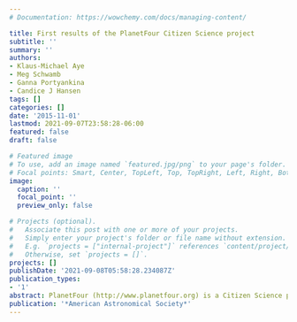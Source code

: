 ```yaml
---
# Documentation: https://wowchemy.com/docs/managing-content/

title: First results of the PlanetFour Citizen Science project
subtitle: ''
summary: ''
authors:
- Klaus-Michael Aye
- Meg Schwamb
- Ganna Portyankina
- Candice J Hansen
tags: []
categories: []
date: '2015-11-01'
lastmod: 2021-09-07T23:58:28-06:00
featured: false
draft: false

# Featured image
# To use, add an image named `featured.jpg/png` to your page's folder.
# Focal points: Smart, Center, TopLeft, Top, TopRight, Left, Right, BottomLeft, Bottom, BottomRight.
image:
  caption: ''
  focal_point: ''
  preview_only: false

# Projects (optional).
#   Associate this post with one or more of your projects.
#   Simply enter your project's folder or file name without extension.
#   E.g. `projects = ["internal-project"]` references `content/project/deep-learning/index.md`.
#   Otherwise, set `projects = []`.
projects: []
publishDate: '2021-09-08T05:58:28.234087Z'
publication_types:
- '1'
abstract: PlanetFour (http://www.planetfour.org) is a Citizen Science project
publication: '*American Astronomical Society*'
---
```

